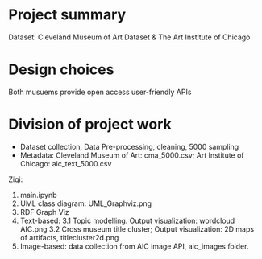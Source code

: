 # Project summary
Dataset: Cleveland Museum of Art Dataset & The Art Institute of Chicago

# Design choices
Both musuems provide open access user-friendly APIs

# Division of project work
- Dataset collection, Data Pre-processing, cleaning, 5000 sampling
- Metadata: Cleveland Museum of Art: cma_5000.csv; Art Institute of Chicago: aic_text_5000.csv

Ziqi:
1. main.ipynb
2. UML class diagram: UML_Graphviz.png
3. RDF Graph Viz
3. Text-based: 
    3.1 Topic modelling. Output visualization: wordcloud AIC.png 
    3.2 Cross museum title cluster; Output visualization: 2D maps of artifacts, titlecluster2d.png
4. Image-based: data collection from AIC image API, aic_images folder.
